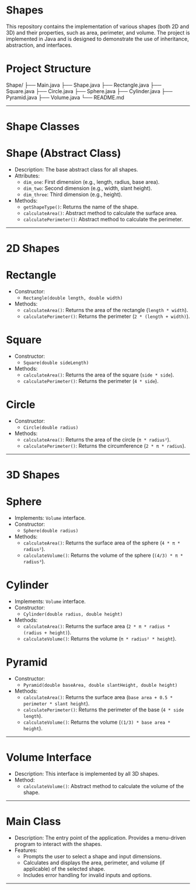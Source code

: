 # Shapes


This repository contains the implementation of various shapes (both 2D and 3D) and their properties, such as area, perimeter, and volume. The project is implemented in Java and is designed to demonstrate the use of inheritance, abstraction, and interfaces.

# Project Structure
Shape/
├── Main.java
├── Shape.java
├── Rectangle.java
├── Square.java
├── Circle.java
├── Sphere.java
├── Cylinder.java
├── Pyramid.java
├── Volume.java
└── README.md



---

# Shape Classes

# Shape (Abstract Class)
- Description: The base abstract class for all shapes.
- Attributes:
  - `dim_one`: First dimension (e.g., length, radius, base area).
  - `dim_two`: Second dimension (e.g., width, slant height).
  - `dim_three`: Third dimension (e.g., height).
- Methods:
  - `getShapeType()`: Returns the name of the shape.
  - `calculateArea()`: Abstract method to calculate the surface area.
  - `calculatePerimeter()`: Abstract method to calculate the perimeter.

---

# 2D Shapes

# Rectangle
- Constructor:
  - `Rectangle(double length, double width)`
- Methods:
  - `calculateArea()`: Returns the area of the rectangle (`length * width`).
  - `calculatePerimeter()`: Returns the perimeter (`2 * (length + width)`).

# Square
- Constructor:
  - `Square(double sideLength)`
- Methods:
  - `calculateArea()`: Returns the area of the square (`side * side`).
  - `calculatePerimeter()`: Returns the perimeter (`4 * side`).

# Circle
- Constructor:
  - `Circle(double radius)`
- Methods:
  - `calculateArea()`: Returns the area of the circle (`π * radius²`).
  - `calculatePerimeter()`: Returns the circumference (`2 * π * radius`).

---

# 3D Shapes

# Sphere
- Implements: `Volume` interface.
- Constructor:
  - `Sphere(double radius)`
- Methods:
  - `calculateArea()`: Returns the surface area of the sphere (`4 * π * radius²`).
  - `calculateVolume()`: Returns the volume of the sphere (`(4/3) * π * radius³`).

# Cylinder
- Implements: `Volume` interface.
- Constructor:
  - `Cylinder(double radius, double height)`
- Methods:
  - `calculateArea()`: Returns the surface area (`2 * π * radius * (radius + height)`).
  - `calculateVolume()`: Returns the volume (`π * radius² * height`).

# Pyramid
- Constructor:
  - `Pyramid(double baseArea, double slantHeight, double height)`
- Methods:
  - `calculateArea()`: Returns the surface area (`base area + 0.5 * perimeter * slant height`).
  - `calculatePerimeter()`: Returns the perimeter of the base (`4 * side length`).
  - `calculateVolume()`: Returns the volume (`(1/3) * base area * height`).

---

# Volume Interface

- Description: This interface is implemented by all 3D shapes.
- Method:
  - `calculateVolume()`: Abstract method to calculate the volume of the shape.

---

# Main Class

- Description: The entry point of the application. Provides a menu-driven program to interact with the shapes.
- Features:
  - Prompts the user to select a shape and input dimensions.
  - Calculates and displays the area, perimeter, and volume (if applicable) of the selected shape.
  - Includes error handling for invalid inputs and options.

---





